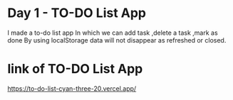 # Day 1 - TO-DO List App
I made a to-do list app 
In which we can add task ,delete a task ,mark as done 
By using localStorage data will not disappear as refreshed or closed.

# link of TO-DO List App
https://to-do-list-cyan-three-20.vercel.app/
